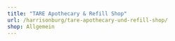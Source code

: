 ```yaml
---
title: "TARE Apothecary & Refill Shop"
url: /harrisonburg/tare-apothecary-und-refill-shop/
shop: Allgemein
---
```

